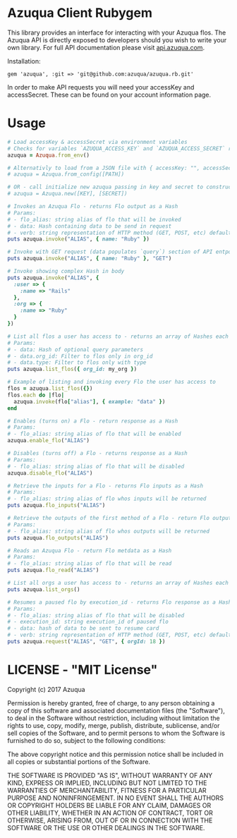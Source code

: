 # Azuqua Client Rubygem

This library provides an interface for interacting with your Azuqua flos.
The Azuqua API is directly exposed to developers should you wish to write your own library.
For full API documentation please visit <a href="https://api.azuqua.com">api.azuqua.com</a>.

Installation:
```
gem 'azuqua', :git => 'git@github.com:azuqua/azuqua.rb.git'
```

In order to make API requests you will need your accessKey and accessSecret.
These can be found on your account information page. 

# Usage

```ruby
# Load accessKey & accessSecret via environment variables
# Checks for variables `AZUQUA_ACCESS_KEY` and `AZUQUA_ACCESS_SECRET` respectivly
azuqua = Azuqua.from_env()

# Alternativly to load from a JSON file with { accessKey: "", accessSecret: "" }
# azuqua = Azuqua.from_config([PATH])

# OR - call initialize new azuqua passing in key and secret to constructor
# azuqua = Azuqua.new([KEY], [SECRET])

# Invokes an Azuqua Flo - returns Flo output as a Hash
# Params:
# - flo_alias: string alias of flo that will be invoked
# - data: Hash containing data to be send in request
# - verb: string representation of HTTP method (GET, POST, etc) defaults to "POST"
puts azuqua.invoke("ALIAS", { name: "Ruby" })

# Invoke with GET request (data populates `query`) section of API entpoint Flo
puts azuqua.invoke("ALIAS", { name: "Ruby" }, "GET")

# Invoke showing complex Hash in body
puts azuqua.invoke("ALIAS", {
  :user => {
    :name => "Rails"
  },
  :org => {
    :name => "Ruby"
  }
})

# List all flos a user has access to - returns an array of Hashes each representing a Flo
# Params:
# - data: Hash of optional query parameters
# - data.org_id: Filter to flos only in org_id
# - data.type: Filter to flos only with type
puts azuqua.list_flos({ org_id: my_org })

# Example of listing and invoking every Flo the user has access to
flos = azuqua.list_flos({})
flos.each do |flo|
  azuqua.invoke(flo["alias"], { example: "data" })
end

# Enables (turns on) a Flo - return response as a Hash
# Params:
# - flo_alias: string alias of flo that will be enabled
azuqua.enable_flo("ALIAS")

# Disables (turns off) a Flo - returns response as a Hash
# Params:
# - flo_alias: string alias of flo that will be disabled
azuqua.disable_flo("ALIAS")

# Retrieve the inputs for a Flo - returns Flo inputs as a Hash
# Params:
# - flo_alias: string alias of flo whos inputs will be returned
puts azuqua.flo_inputs("ALIAS")

# Retrieve the outputs of the first method of a Flo - return Flo outputs as a Hash
# Params:
# - flo_alias: string alias of flo whos outputs will be returned
puts azuqua.flo_outputs("ALIAS")

# Reads an Azuqua Flo - return Flo metdata as a Hash
# Params:
# - flo_alias: string alias of flo that will be read
puts azuqua.flo_read("ALIAS")

# List all orgs a user has access to - returns an array of Hashes each representing an Org
puts azuqua.list_orgs()

# Resumes a paused flo by execution_id - returns Flo response as a Hash
# Params:
# - flo_alias: string alias of flo that will be disabled
# - execution_id: string execution_id of paused flo
# - data: hash of data to be sent to resume card
# - verb: string representation of HTTP method (GET, POST, etc) defaults to "POST"
puts azuqua.request("ALIAS", "GET", { orgId: 18 })
```

# LICENSE - "MIT License"
Copyright (c) 2017 Azuqua

Permission is hereby granted, free of charge, to any person obtaining a copy
of this software and associated documentation files (the "Software"), to deal
in the Software without restriction, including without limitation the rights
to use, copy, modify, merge, publish, distribute, sublicense, and/or sell
copies of the Software, and to permit persons to whom the Software is
furnished to do so, subject to the following conditions:

The above copyright notice and this permission notice shall be included in
all copies or substantial portions of the Software.

THE SOFTWARE IS PROVIDED "AS IS", WITHOUT WARRANTY OF ANY KIND, EXPRESS OR
IMPLIED, INCLUDING BUT NOT LIMITED TO THE WARRANTIES OF MERCHANTABILITY,
FITNESS FOR A PARTICULAR PURPOSE AND NONINFRINGEMENT. IN NO EVENT SHALL THE
AUTHORS OR COPYRIGHT HOLDERS BE LIABLE FOR ANY CLAIM, DAMAGES OR OTHER
LIABILITY, WHETHER IN AN ACTION OF CONTRACT, TORT OR OTHERWISE, ARISING FROM,
OUT OF OR IN CONNECTION WITH THE SOFTWARE OR THE USE OR OTHER DEALINGS IN
THE SOFTWARE.
